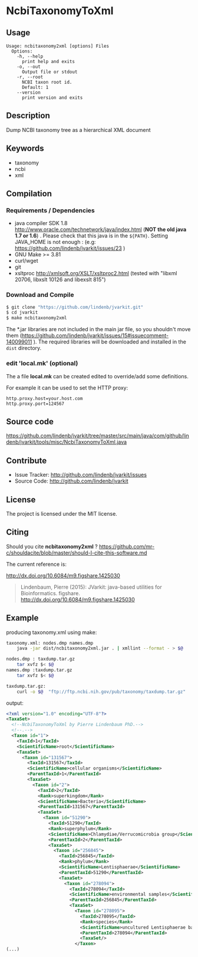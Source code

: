 # NcbiTaxonomyToXml


## Usage

```
Usage: ncbitaxonomy2xml [options] Files
  Options:
    -h, --help
      print help and exits
    -o, --out
      Output file or stdout
    -r, --root
      NCBI taxon root id.
      Default: 1
    --version
      print version and exits

```


## Description

Dump NCBI taxonomy tree as a hierarchical XML document


## Keywords

 * taxonomy
 * ncbi
 * xml


## Compilation

### Requirements / Dependencies

* java compiler SDK 1.8 http://www.oracle.com/technetwork/java/index.html (**NOT the old java 1.7 or 1.6**) . Please check that this java is in the `${PATH}`. Setting JAVA_HOME is not enough : (e.g: https://github.com/lindenb/jvarkit/issues/23 )
* GNU Make >= 3.81
* curl/wget
* git
* xsltproc http://xmlsoft.org/XSLT/xsltproc2.html (tested with "libxml 20706, libxslt 10126 and libexslt 815")


### Download and Compile

```bash
$ git clone "https://github.com/lindenb/jvarkit.git"
$ cd jvarkit
$ make ncbitaxonomy2xml
```

The *.jar libraries are not included in the main jar file, so you shouldn't move them (https://github.com/lindenb/jvarkit/issues/15#issuecomment-140099011 ).
The required libraries will be downloaded and installed in the `dist` directory.

### edit 'local.mk' (optional)

The a file **local.mk** can be created edited to override/add some definitions.

For example it can be used to set the HTTP proxy:

```
http.proxy.host=your.host.com
http.proxy.port=124567
```
## Source code 

https://github.com/lindenb/jvarkit/tree/master/src/main/java/com/github/lindenb/jvarkit/tools/misc/NcbiTaxonomyToXml.java

## Contribute

- Issue Tracker: http://github.com/lindenb/jvarkit/issues
- Source Code: http://github.com/lindenb/jvarkit

## License

The project is licensed under the MIT license.

## Citing

Should you cite **ncbitaxonomy2xml** ? https://github.com/mr-c/shouldacite/blob/master/should-I-cite-this-software.md

The current reference is:

http://dx.doi.org/10.6084/m9.figshare.1425030

> Lindenbaum, Pierre (2015): JVarkit: java-based utilities for Bioinformatics. figshare.
> http://dx.doi.org/10.6084/m9.figshare.1425030

## Example

producing taxonomy.xml using make:

```bash
taxonomy.xml: nodes.dmp names.dmp
	java -jar dist/ncbitaxonomy2xml.jar . | xmllint --format - > $@

nodes.dmp : taxdump.tar.gz
	tar xvfz $< $@
names.dmp :taxdump.tar.gz
	tar xvfz $< $@

taxdump.tar.gz:
	curl -o $@  "ftp://ftp.ncbi.nih.gov/pub/taxonomy/taxdump.tar.gz"

```

output:
```xml
<?xml version="1.0" encoding="UTF-8"?>
<TaxaSet>
  <!--NcbiTaxonomyToXml by Pierre Lindenbaum PhD.-->
  <!--.-->
  <Taxon id="1">
    <TaxId>1</TaxId>
    <ScientificName>root</ScientificName>
    <TaxaSet>
      <Taxon id="131567">
        <TaxId>131567</TaxId>
        <ScientificName>cellular organisms</ScientificName>
        <ParentTaxId>1</ParentTaxId>
        <TaxaSet>
          <Taxon id="2">
            <TaxId>2</TaxId>
            <Rank>superkingdom</Rank>
            <ScientificName>Bacteria</ScientificName>
            <ParentTaxId>131567</ParentTaxId>
            <TaxaSet>
              <Taxon id="51290">
                <TaxId>51290</TaxId>
                <Rank>superphylum</Rank>
                <ScientificName>Chlamydiae/Verrucomicrobia group</ScientificName>
                <ParentTaxId>2</ParentTaxId>
                <TaxaSet>
                  <Taxon id="256845">
                    <TaxId>256845</TaxId>
                    <Rank>phylum</Rank>
                    <ScientificName>Lentisphaerae</ScientificName>
                    <ParentTaxId>51290</ParentTaxId>
                    <TaxaSet>
                      <Taxon id="278094">
                        <TaxId>278094</TaxId>
                        <ScientificName>environmental samples</ScientificName>
                        <ParentTaxId>256845</ParentTaxId>
                        <TaxaSet>
                          <Taxon id="278095">
                            <TaxId>278095</TaxId>
                            <Rank>species</Rank>
                            <ScientificName>uncultured Lentisphaerae bacterium</ScientificName>
                            <ParentTaxId>278094</ParentTaxId>
                            <TaxaSet/>
                          </Taxon>
(...)
```


